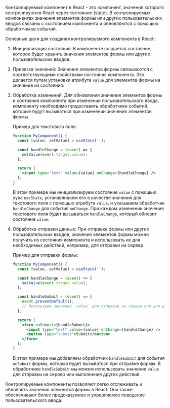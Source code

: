Контролируемый компонент в React - это компонент, значения которого контролируются React через состояние (state). В контролируемых компонентах значения элементов формы или других пользовательских вводов связаны с состоянием компонента и обновляются с помощью обработчиков событий.

Основные шаги для создания контролируемого компонента в React:

1. Инициализация состояния: В компоненте создается состояние, которое будет хранить значения элементов формы или других пользовательских вводов.

2. Привязка значений: Значения элементов формы связываются с соответствующими свойствами состояния компонента. Это делается путем установки атрибута `value` для элементов формы на значение из состояния.

3. Обработка изменений: Для обновления значения элементов формы и состояния компонента при изменении пользовательского ввода, компоненту необходимо предоставить обработчики событий, которые будут вызываться при изменении значения элементов формы.

   Пример для текстового поля:

   ```jsx
   function MyComponent() {
     const [value, setValue] = useState('');

     const handleChange = (event) => {
       setValue(event.target.value);
     };

     return (
       <input type="text" value={value} onChange={handleChange} />
     );
   }
   ```

   В этом примере мы инициализируем состояние `value` с помощью хука `useState`, устанавливаем его в качестве значения для текстового поля с помощью атрибута `value`, и указываем обработчик `handleChange` для события `onChange`. При каждом изменении значения текстового поля будет вызываться `handleChange`, который обновит состояние `value`.

4. Обработка отправки данных: При отправке формы или других пользовательских вводов, значения элементов формы можно получить из состояния компонента и использовать их для необходимых действий, например, для отправки на сервер.

   Пример для отправки формы:

   ```jsx
   function MyComponent() {
     const [value, setValue] = useState('');

     const handleChange = (event) => {
       setValue(event.target.value);
     };

     const handleSubmit = (event) => {
       event.preventDefault();
       // Используем значение `value` для отправки на сервер или для других действий
     };

     return (
       <form onSubmit={handleSubmit}>
         <input type="text" value={value} onChange={handleChange} />
         <button type="submit">Submit</button>
       </form>
     );
   }
   ```

   В этом примере мы добавляем обработчик `handleSubmit` для события `onSubmit` формы, который будет вызываться при отправке формы. В обработчике `handleSubmit` мы можем использовать значение `value` для отправки на сервер или выполнения других действий.

Контролируемые компоненты позволяют легко отслеживать и обновлять значения элементов формы в React. Они также обеспечивают более предсказуемое и управляемое поведение пользовательского ввода.